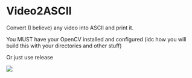# Video2ASCII
Convert (I believe) any video into ASCII and print it.

You MUST have your OpenCV installed and configured (idc how you will build this with your directories and other stuff)

Or just use release

![](https://github.com/R0uT3r52/Video2ASCII/blob/main/gif/02dance.gif)
